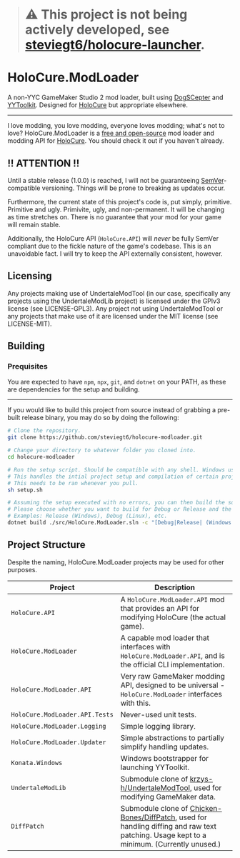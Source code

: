 > # ⚠️ This project is not being actively developed, see [steviegt6/holocure-launcher](https://github.com/steviegt6/holocure-launcher).

# HoloCure.ModLoader

A non-YYC GameMaker Studio 2 mod loader, built using [DogSCepter](https://github.com/colinator27/DogScepter) and [YYToolkit](https://github.com/Archie-osu/YYToolkit). Designed for [HoloCure](https://kay-yu.itch.io/holocure) but appropriate elsewhere.

---

I love modding, you love modding, everyone loves modding; what's not to love? HoloCure.ModLoader is a [free and open-source](https://en.wikipedia.org/wiki/Free_and_open-source_software) mod loader and modding API for [HoloCure](https://kay-yu.itch.io/holocure). You should check it out if you haven't already.

## !! ATTENTION !!

Until a stable release (1.0.0) is reached, I will not be guaranteeing [SemVer](https://semver.org/)-compatible versioning. Things will be prone to breaking as updates occur.

Furthermore, the current state of this project's code is, put simply, primitive. Primitive and ugly. Primivite, ugly, and non-permanent. It will be changing as time stretches on. There is no guarantee that your mod for your game will remain stable.

Additionally, the HoloCure API (`HoloCure.API`) will _never_ be fully SemVer compliant due to the fickle nature of the game's codebase. This is an unavoidable fact. I will try to keep the API externally consistent, however.

## Licensing

Any projects making use of UndertaleModTool (in our case, specifically any projects using the UndertaleModLib project) is licensed under the GPlv3 license (see LICENSE-GPL3). Any project not using UndertaleModTool or any projects that make use of it are licensed under the MIT license (see LICENSE-MIT).

## Building

### Prequisites

You are expected to have `npm`, `npx`, `git`, and `dotnet` on your PATH, as these are dependencies for the setup and building.

---

If you would like to build this project from source instead of grabbing a pre-built release binary, you may do so by doing the following:

```bash
# Clone the repository.
git clone https://github.com/steviegt6/holocure-modloader.git

# Change your directory to whatever folder you cloned into.
cd holocure-modloader

# Run the setup script. Should be compatible with any shell. Windows users can execute `setup.bat` instead.
# This handles the intial project setup and compilation of certain projects, among other things.
# This needs to be ran whenever you pull.
sh setup.sh

# Assuming the setup executed with no errors, you can then build the solution.
# Please choose whether you want to build for Debug or Release and the operating system to use.
# Examples: Release (Windows), Debug (Linux), etc.
dotnet build ./src/HoloCure.ModLoader.sln -c "[Debug|Release| (Windows|MacOS|Linux)"
```

## Project Structure

Despite the naming, HoloCure.ModLoader projects may be used for other purposes.

| Project                        | Description                                                                                                                                                                                         |
| ------------------------------ | --------------------------------------------------------------------------------------------------------------------------------------------------------------------------------------------------- |
| `HoloCure.API`                 | A `HoloCure.ModLoader.API` mod that provides an API for modifying HoloCure (the actual game).                                                                                                       |
| `HoloCure.ModLoader`           | A capable mod loader that interfaces with `HoloCure.ModLoader.API`, and is the official CLI implementation.                                                                                         |
| `HoloCure.ModLoader.API`       | Very raw GameMaker modding API, designed to be universal - `HoloCure.ModLoader` interfaces with this.                                                                                               |
| `HoloCure.ModLoader.API.Tests` | Never-used unit tests.                                                                                                                                                                              |
| `HoloCure.ModLoader.Logging`   | Simple logging library.                                                                                                                                                                             |
| `HoloCure.ModLoader.Updater`   | Simple abstractions to partially simplify handling updates.                                                                                                                                         |
| `Konata.Windows`               | Windows bootstrapper for launching YYToolkit.                                                                                                                                                       |
| `UndertaleModLib`              | Submodule clone of [krzys-h/UndertaleModTool](https://github.com/krzys-h/UndertaleModTool/tree/master), used for modifying GameMaker data.                                                          |
| `DiffPatch`                    | Submodule clone of [Chicken-Bones/DiffPatch](https://github.com/Chicken-Bones/DiffPatch/tree/master), used for handling diffing and raw text patching. Usage kept to a minimum. (Currently unused.) |
